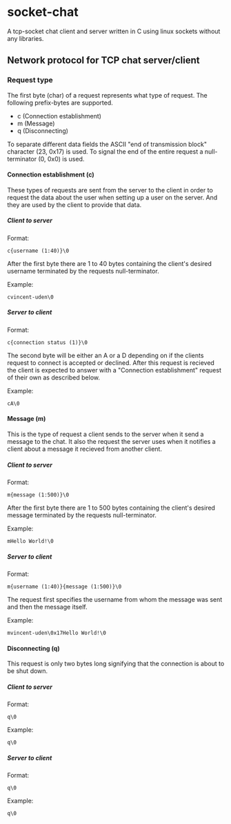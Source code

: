 # socket-chat
A tcp-socket chat client and server written in C using linux sockets without any libraries.

## Network protocol for TCP chat server/client

### Request type
The first byte (char) of a request represents what type of request. The
following prefix-bytes are supported.
- c (Connection establishment)
- m (Message)
- q (Disconnecting)

To separate different data fields the ASCII "end of transmission block"
character (23, 0x17) is used. To signal the end of the entire request a
null-terminator (0, 0x0) is used.

#### Connection establishment (c)
These types of requests are sent from the server to the client in order to
request the data about the user when setting up a user on the server. And they
are used by the client to provide that data.

##### Client to server
Format:
```
c{username (1:40)}\0
```
After the first byte there are 1 to 40 bytes containing the client's desired
username terminated by the requests null-terminator.

Example:
```
cvincent-uden\0
```

##### Server to client
Format:
```
c{connection status (1)}\0
```
The second byte will be either an A or a D depending on if the clients request
to connect is accepted or declined. After this request is recieved the client
is expected to answer with a "Connection establishment" request of their own
as described below.

Example:
```
cA\0
```

#### Message (m)
This is the type of request a client sends to the server when it send a message
to the chat. It also the request the server uses when it notifies a client about
a message it recieved from another client.

##### Client to server
Format:
```
m{message (1:500)}\0
```
After the first byte there are 1 to 500 bytes containing the client's desired
message terminated by the requests null-terminator.

Example:
```
mHello World!\0
```

##### Server to client
Format:
```
m{username (1:40)}{message (1:500)}\0
```
The request first specifies the username from whom the message was sent and then
the message itself.

Example:
```
mvincent-uden\0x17Hello World!\0
```

#### Disconnecting (q)
This request is only two bytes long signifying that the connection is about to
be shut down.

##### Client to server
Format:
```
q\0
```

Example:
```
q\0
```

##### Server to client
Format:
```
q\0
```

Example:
```
q\0
```
